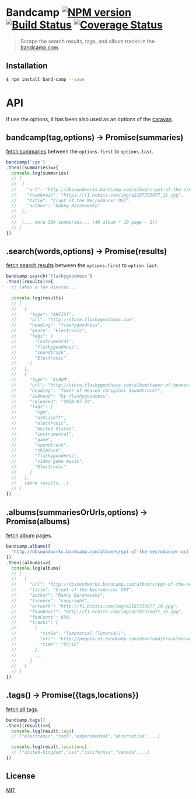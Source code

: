 # Bandcamp [![NPM version][npm-image]][npm] [![Build Status][travis-image]][travis] [![Coverage Status][coveralls-image]][coveralls]

> Scrape the search results, tags, and album tracks in the [bandcamp.com](https://bandcamp.com/).

## Installation

```bash
$ npm install band-camp --save
```

# API

If use the options, it has been also used as an options of the [caravan](https://github.com/59naga/caravan).

## bandcamp(tag,options) -> Promise(summaries)

[fetch summaries](https://bandcamp.com/tag/vgm?page=1&sort_field=pop) between the `options.first` to `options.last`.

```js
bandcamp('vgm')
.then((summaries)=>{
  console.log(summaries)
  // [
  //  {
  //    "url": "http://dbsoundworks.bandcamp.com/album/crypt-of-the-//necrodancer-ost",
  //    "thumbnail": "https://f1.bcbits.com/img/a2187335077_11.jpg",
  //    "title": "Crypt of the Necrodancer OST",
  //    "author": "Danny Baranowsky"
  //  },
  //
  //  (... more 399 summaries... (40 album * 10 page - 1))
  // ]
})
```

## .search(words,options) -> Promise(results)

[fetch search results](https://bandcamp.com/search?q=flashygoodness) between the `options.first` to `option.last`.

```js
bandcamp.search('flashygoodness')
.then((results)=>{
  // takes a few minutes...
  
  console.log(results)
  // [
  //   {
  //     "type": "ARTIST",
  //     "url": "http://store.flashygoodness.com",
  //     "heading": "flashygoodness",
  //     "genre": "Electronic",
  //     "tags": [
  //       "instrumental",
  //       "flashygoodness",
  //       "soundtrack",
  //       "Electronic"
  //     ]
  //   },
  //   {
  //     "type": "ALBUM",
  //     "url": "http://store.flashygoodness.com/album/tower-of-heaven-original-soundtrack",
  //     "heading": "Tower of Heaven (Original Soundtrack)",
  //     "subhead": "by flashygoodness",
  //     "released": "2010-07-24",
  //     "tags": [
  //       "vgm",
  //       "askiisoft",
  //       "electronic",
  //       "United States",
  //       "instrumental",
  //       "game",
  //       "soundtrack",
  //       "chiptune",
  //       "flashygoodness",
  //       "video game music",
  //       "Electronic"
  //     ]
  //   },
  //   (more results...)
  // ]
})
```

## .albums(summariesOrUrls,options) -> Promise(albums)

[fetch album](https://dbsoundworks.bandcamp.com/album/crypt-of-the-necrodancer-ost) pages.

```js
bandcamp.albums([
  'http://dbsoundworks.bandcamp.com/album/crypt-of-the-necrodancer-ost',
])
.then((albums)=>{
  console.log(albums)
  // [
  //   {
  //     "url": "http://dbsoundworks.bandcamp.com/album/crypt-of-the-necrodancer-ost",
  //     "title": "Crypt of the Necrodancer OST",
  //     "author": "Danny Baranowsky",
  //     "license": "copyright",
  //     "artwork": "http://f1.bcbits.com/img/a2187335077_10.jpg",
  //     "thumbnail": "http://f1.bcbits.com/img/a2187335077_16.jpg",
  //     "fanCount": 630,
  //     "tracks": [
  //       {
  //         "title": "Tombtorial (Tutorial)",
  //         "url": "http://popplers5.bandcamp.com/download/track?enc=mp3-128&fsig=663eefe823139816899fcf0746ff29c7&id=415514545&stream=1&ts=1439820305.0",
  //         "time": "03:18"
  //       },
  //       ...
  //     ]
  //   }
  // ]
})
```

## .tags() -> Promise({tags,locations})

[fetch all tags](https://bandcamp.com/tags).

```js
bandcamp.tags()
.then((result)=>{
  console.log(result.tags)
  // ["electronic","rock","experimental","alternative",...]

  console.log(result.locations)
  // ["united-kingdom","usa","california","canada",...]
})
```

License
---
[MIT][License]

[License]: http://59naga.mit-license.org/

[sauce-image]: http://soysauce.berabou.me/u/59798/band-camp.svg
[sauce]: https://saucelabs.com/u/59798
[npm-image]:https://img.shields.io/npm/v/band-camp.svg?style=flat-square
[npm]: https://npmjs.org/package/band-camp
[travis-image]: http://img.shields.io/travis/59naga/band-camp.svg?style=flat-square
[travis]: https://travis-ci.org/59naga/band-camp
[coveralls-image]: http://img.shields.io/coveralls/59naga/band-camp.svg?style=flat-square
[coveralls]: https://coveralls.io/r/59naga/band-camp?branch=master
